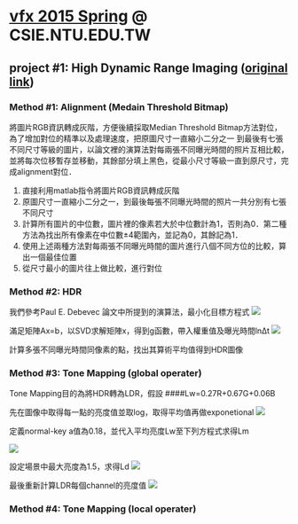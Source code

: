 # [vfx 2015 Spring](http://www.csie.ntu.edu.tw/~cyy/courses/vfx/15spring/ "Digital Visual Effects 2011 Spring") @ CSIE.NTU.EDU.TW
## project #1: High Dynamic Range Imaging ([original link](http://www.csie.ntu.edu.tw/~cyy/courses/vfx/11spring/assignments/))

### Method #1: Alignment (Medain Threshold Bitmap)
  將圖片RGB資訊轉成灰階，方便後續採取Median Threshold Bitmap方法對位，為了增加對位的精準以及處理速度，把原圖尺寸一直縮小二分之一
到最後有七張不同尺寸等級的圖片，以論文裡的演算法對每兩張不同曝光時間的照片互相比較，並將每次位移暫存並移動，其餘部分填上黑色，從最小尺寸等級一直到原尺寸，完成alignment對位．

1. 直接利用matlab指令將圖片RGB資訊轉成灰階
2. 原圖尺寸一直縮小二分之一，到最後每張不同曝光時間的照片一共分別有七張不同尺寸
3. 計算所有圖片的中位數，圖片裡的像素若大於中位數計為1，否則為0．第二種方法為找出所有像素在中位數±4範圍內，並記為0，其餘記為1．
4. 使用上述兩種方法對每兩張不同曝光時間的圖片進行八個不同方位的比較，算出一個最佳位置
5. 從尺寸最小的圖片往上做比較，進行對位


### Method #2: HDR 
我們參考Paul E. Debevec 論文中所提到的演算法，最小化目標方程式
![](https://cloud.githubusercontent.com/assets/11753996/7004184/d38f9a00-dc99-11e4-9e53-b0a3354c7874.png)


滿足矩陣Ax=b，以SVD求解矩陣x，得到g函數，帶入權重值及曝光時間lnΔt
![](https://cloud.githubusercontent.com/assets/11753996/7004201/12c4cec0-dc9a-11e4-926c-625f89f4e6f9.png)


計算多張不同曝光時間同像素的點，找出其算術平均值得到HDR圖像


### Method #3: Tone Mapping (global operater)
Tone Mapping目的為將HDR轉為LDR，假設 
####Lw=0.27R+0.67G+0.06B

先在圖像中取得每一點的亮度值並取log，取得平均值再做exponetional
![](https://cloud.githubusercontent.com/assets/11753996/7006655/7dddc6a6-dcb5-11e4-87e2-d35b361f983c.png)


定義normal-key a值為0.18，並代入平均亮度Lw至下列方程式求得Lm
<div style="display:block">
<img src="https://cloud.githubusercontent.com/assets/11753996/7006675/97173850-dcb5-11e4-898a-5190125ffb3d.png">
</div>

設定場景中最大亮度為1.5，求得Ld
![](https://cloud.githubusercontent.com/assets/11753996/7006744/1c087e20-dcb6-11e4-9e8f-5d42b487120f.png)


最後重新計算LDR每個channel的亮度值
![](https://cloud.githubusercontent.com/assets/11753996/7006781/6a431866-dcb6-11e4-911a-852b4feccaaa.png)




### Method #4: Tone Mapping (local operater)


